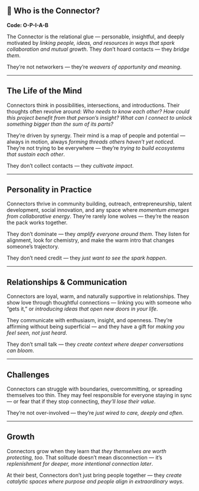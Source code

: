 ## 🔗 Who is the Connector?  
**Code: O-P-I-A-B**

The Connector is the relational glue — personable, insightful, and deeply motivated by *linking people, ideas, and resources in ways that spark collaboration and mutual growth*. They don’t hoard contacts — they *bridge them*.

They’re not networkers — they’re *weavers of opportunity and meaning*.

---

## The Life of the Mind

Connectors think in possibilities, intersections, and introductions. Their thoughts often revolve around: *Who needs to know each other? How could this project benefit from that person’s insight? What can I connect to unlock something bigger than the sum of its parts?*

They’re driven by synergy. Their mind is a map of people and potential — always in motion, always *forming threads others haven’t yet noticed*. They’re not trying to be everywhere — they’re *trying to build ecosystems that sustain each other*.

They don’t collect contacts — they *cultivate impact*.

---

## Personality in Practice

Connectors thrive in community building, outreach, entrepreneurship, talent development, social innovation, and any space where *momentum emerges from collaborative energy*. They’re rarely lone wolves — they’re the reason the pack works together.

They don’t dominate — they *amplify everyone around them*. They listen for alignment, look for chemistry, and make the warm intro that changes someone’s trajectory.

They don’t need credit — they *just want to see the spark happen*.

---

## Relationships & Communication

Connectors are loyal, warm, and naturally supportive in relationships. They show love through thoughtful connections — linking you with someone who “gets it,” or *introducing ideas that open new doors in your life*.

They communicate with enthusiasm, insight, and openness. They’re affirming without being superficial — and they have a gift for *making you feel seen, not just heard*.

They don’t small talk — they *create context where deeper conversations can bloom*.

---

## Challenges

Connectors can struggle with boundaries, overcommitting, or spreading themselves too thin. They may feel responsible for everyone staying in sync — or fear that if they stop connecting, *they’ll lose their value*.

They’re not over-involved — they’re *just wired to care, deeply and often*.

---

## Growth

Connectors grow when they learn that *they themselves are worth protecting, too*. That solitude doesn’t mean disconnection — it’s *replenishment for deeper, more intentional connection later*.

At their best, Connectors don’t just bring people together — they *create catalytic spaces where purpose and people align in extraordinary ways*.
